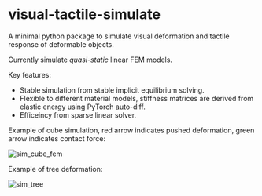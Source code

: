 # visual-tactile-simulate

A minimal python package to simulate visual deformation and tactile response of deformable objects.

Currently simulate *quasi-static* linear FEM models. 

Key features:
+ Stable simulation from stable implicit equilibrium solving. 
+ Flexible to different material models, stiffness matrices are derived from elastic energy using PyTorch auto-diff.
+ Efficeincy from sparse linear solver. 

Example of cube simulation, red arrow indicates pushed deformation, green arrow indicates contact force:

![sim_cube_fem](https://github.com/ShaoxiongYao/visual-tactile-simulate/assets/49648374/a442b3dc-0625-4030-a52c-b5cb497e6abe)

Example of tree deformation: 

![sim_tree](https://github.com/ShaoxiongYao/visual-tactile-simulate/assets/49648374/0a2e33f1-69d6-4223-9223-a4374959a4c8)
